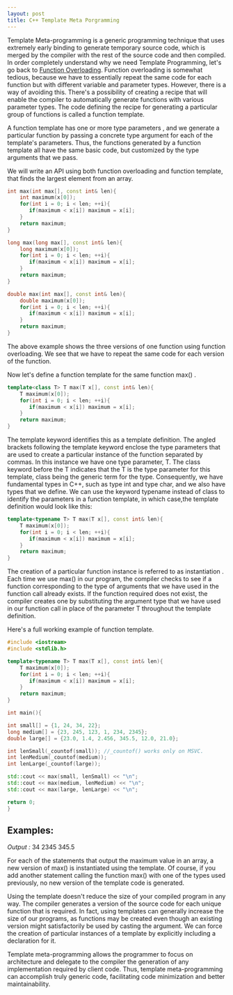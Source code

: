 ```yaml
---
layout: post
title: C++ Template Meta Porgramming
---
```


Template Meta-programming is a generic programming technique that uses extremely early binding to generate temporary source code, which is merged by the compiler with the rest of the source code and then compiled.
In order completely understand why we need Template Programming, let's go back to <a href="https://en.wikipedia.org/wiki/Function_overloading" rel="noopener" target="_blank">Function Overloading</a>. Function overloading is somewhat tedious, because we have to essentially repeat the same code for each function but with different variable and parameter types. However, there is a way of avoiding this. There's a possibility of creating a recipe that will enable the compiler to automatically generate functions with various parameter types. The code defining the recipe for generating a particular group of functions is called a function template.

A function template has one or more  type parameters , and we generate a particular function by passing a concrete type argument for each of the template's parameters. Thus, the functions generated by a function template all have the same basic code, but customized by the type arguments that we pass.

We will write an API using both function overloading and function template, that finds the largest element from an array. 

```cpp
int max(int max[], const int& len){
    int maximum(x[0]);
    for(int i = 0; i < len; ++i){
       if(maximum < x[i]) maximum = x[i];
    }
    return maximum;
}  

long max(long max[], const int& len){
    long maximum(x[0]);
    for(int i = 0; i < len; ++i){
       if(maximum < x[i]) maximum = x[i];
    }
    return maximum;
} 

double max(int max[], const int& len){
    double maximum(x[0]);
    for(int i = 0; i < len; ++i){
       if(maximum < x[i]) maximum = x[i];
    }
    return maximum;
} 
```

The above example shows the three versions of one function using function overloading. We see that we have to repeat the same code for each version of the function. 

Now let's define a function template for the same function  max() .

```cpp
template<class T> T max(T x[], const int& len){
    T maximum(x[0]);
    for(int i = 0; i < len; ++i){
       if(maximum < x[i]) maximum = x[i];
    }
    return maximum;   
}
```

The  template  keyword identifies this as a template definition. The angled brackets following the template keyword enclose the type parameters that are used to create a particular instance of the function separated by commas. In this instance we have one type parameter, T. The class keyword before the T indicates that the T is the type parameter for this template,  class  being the generic term for the type. Consequently, we have fundamental types in C++, such as type int and type char, and we also have types that we define. We can use the keyword  typename  instead of class to identify the parameters in a function template, in which case,the template definition would look like this:

```cpp
template<typename T> T max(T x[], const int& len){
    T maximum(x[0]);
    for(int i = 0; i < len; ++i){
       if(maximum < x[i]) maximum = x[i];
    }
    return maximum;   
}
```

The creation of a particular function instance is referred to as instantiation . Each time we use  max()  in our program, the compiler checks to see if a function corresponding to the type of arguments that we have used in the function call already exists. If the function required does not exist, the compiler creates one by substituting the argument type that we have used in our function call in place of the parameter T throughout the template definition.

Here's a full working example of function template.

```cpp
#include <iostream>
#include <stdlib.h>

template<typename T> T max(T x[], const int& len){
    T maximum(x[0]);
    for(int i = 0; i < len; ++i){
       if(maximum < x[i]) maximum = x[i];
    }
    return maximum;   
}

int main(){

int small[] = {1, 24, 34, 22};
long medium[] = {23, 245, 123, 1, 234, 2345};
double large[] = {23.0, 1.4, 2.456, 345.5, 12.0, 21.0};

int lenSmall(_countof(small)); //_countof() works only on MSVC.
int lenMedium(_countof(medium));
int lenLarge(_countof(large));

std::cout << max(small, lenSmall) << "\n";
std::cout << max(medium, lenMedium) << "\n";
std::cout << max(large, lenLarge) << "\n";

return 0;
}
```

<h2>Examples:</h2>

*Output :*
34
2345
345.5

For each of the statements that output the maximum value in an array, a new version of max() is instantiated using the template. Of course, if you add another statement calling the function max() with one of the types used previously, no new version of the template code is generated.

Using the template doesn't reduce the size of your compiled program in any way. The compiler generates a version of the source code for each unique function that is required. In fact, using templates can generally increase the size of our programs, as functions may be created even though an existing version might satisfactorily be used by casting the argument. We can force the creation of particular instances of a template by explicitly including a declaration for it.

Template meta-programming allows the programmer to focus on architecture and delegate to the compiler the generation of any implementation required by client code. Thus, template meta-programming can accomplish truly generic code, facilitating code minimization and better maintainability.